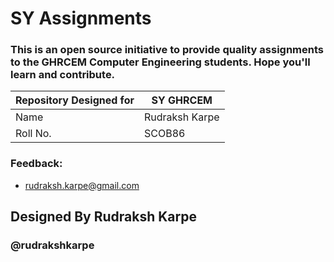 
# SY Assignments

### This is an open source initiative to provide quality assignments to the GHRCEM Computer Engineering students. Hope you'll learn and contribute.


| Repository Designed for | SY GHRCEM |
| --------------------| -------------- |
| Name | Rudraksh Karpe |
| Roll No. | SCOB86 |


### Feedback: 

- rudraksh.karpe@gmail.com

## Designed By Rudraksh Karpe 
### @rudrakshkarpe
